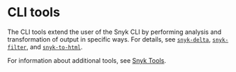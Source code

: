 # CLI tools

The CLI tools extend the user of the Snyk CLI by performing analysis and transformation of output in specific ways. For details, see [`snyk-delta`](snyk-delta.md), [`snyk-filter`](snyk-filter.md), and [`snyk-to-html`](snyk-to-html.md).

For information about additional tools, see [Snyk Tools](../../../snyk-api-info/other-tools/).
